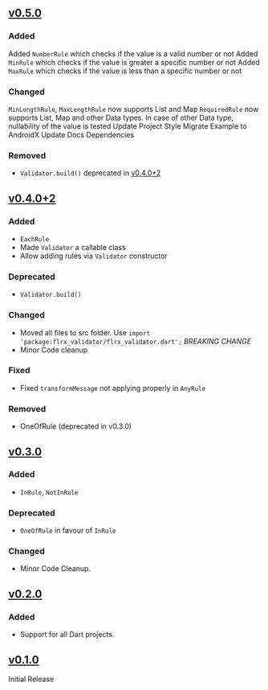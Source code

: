 ## [v0.5.0]
### Added
Added `NumberRule` which checks if the value is a valid number or not
Added `MinRule` which checks if the value is greater a specific number or not
Added `MaxRule` which checks if the value is less than a specific number or not

### Changed
`MinLengthRule`, `MaxLengthRule` now supports List and Map
`RequiredRule` now supports List, Map and other Data types. In case of other Data type, nullability of the value is tested
Update Project Style
Migrate Example to AndroidX
Update Docs Dependencies

### Removed
- `Validator.build()` deprecated in [v0.4.0+2]

## [v0.4.0+2]

### Added
- `EachRule`
- Made `Validator` a callable class
- Allow adding rules via `Validator` constructor

### Deprecated
- `Validator.build()`

### Changed
- Moved all files to src folder. Use `import 'package:flrx_validator/flrx_validator.dart';` *BREAKING CHANGE*
- Minor Code cleanup

### Fixed
- Fixed `transformMessage` not applying properly in `AnyRule`

### Removed
- OneOfRule (deprecated in v0.3.0)

## [v0.3.0]

### Added
- `InRule`, `NotInRule`

### Deprecated
- `OneOfRule` in favour of `InRule`

### Changed
- Minor Code Cleanup.

## [v0.2.0]

### Added
- Support for all Dart projects.

## [v0.1.0]

Initial Release

[v0.5.0]: https://github.com/flrx/validator/compare/v0.5.0...v0.4.0+2
[v0.4.0+2]: https://github.com/flrx/validator/compare/v0.4.0+2...v0.3.0
[v0.3.0]: https://github.com/flrx/validator/compare/v0.3.0...v0.2.0
[v0.2.0]: https://github.com/flrx/validator/compare/v0.2.0...v0.1.0
[v0.1.0]: https://github.com/flrx/validator/tag/v0.1.0
